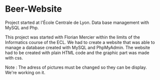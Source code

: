 # Beer-Website
Project started at l'École Centrale de Lyon. Data base management with MySQL and Php. 

This project was started with Florian Mercier within the limits of the Informatics course of the ECL.
We had to create a website that was able to manage a database created with MySQL and PhpMyAdmin.
The website had to be created with plain HTML code and the graphic part was made with css.

Note : The adress of pictures must be changed so they can be display. We're working on it.
